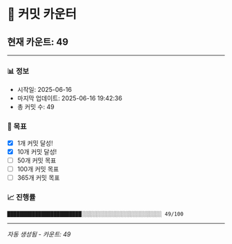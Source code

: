 # 🔢 커밋 카운터

## 현재 카운트: 49

---

### 📊 정보
- 시작일: 2025-06-16
- 마지막 업데이트: 2025-06-16 19:42:36
- 총 커밋 수: 49

### 🎯 목표
- [x] 1개 커밋 달성!
- [x] 10개 커밋 달성!
- [ ] 50개 커밋 목표
- [ ] 100개 커밋 목표
- [ ] 365개 커밋 목표

### 📈 진행률
```
████████████████████████░░░░░░░░░░░░░░░░░░░░░░░░░░ 49/100
```

---
*자동 생성됨 - 카운트: 49*
